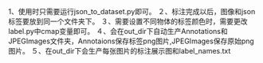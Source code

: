 1、使用时只需要运行json_to_dataset.py即可。
２、标注完成以后，图像和json标签要放到同一个文件夹下。
３、需要设置不同物体的标签颜色时，需要更改label.py中cmap变量即可。
４、会在out_dir下自动生产Annotations和JPEGImages文件夹，Annotaions保存标签png图片,JPEGImages保存原始png图片。
５、在out_dir下会生产每张图片的标注展示图和label_names.txt
